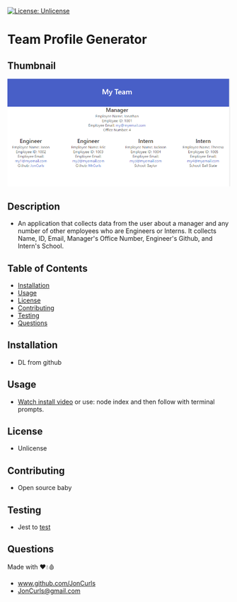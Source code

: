[![License: Unlicense](https://img.shields.io/badge/license-Unlicense-blue.svg)](http://unlicense.org/)

# **Team Profile Generator**

## **Thumbnail**

![ScreenShot](./assets/thumbnail.PNG)

## **Description**

- An application that collects data from the user about a manager and any number of other employees who are Engineers or Interns. It collects Name, ID, Email, Manager's Office Number, Engineer's Github, and Intern's School.

## **Table of Contents**

- [Installation](#installation)
- [Usage](#usage)
- [License](#license)
- [Contributing](#contributing)
- [Testing](#testing)
- [Questions](#questions)

## **Installation**

- DL from github

## **Usage**

- [Watch install video](./assets/demo_team_profilemp4.mp4) or use: node index and then follow with terminal prompts.

## **License**

- Unlicense

## **Contributing**

- Open source baby

## **Testing**

- Jest to [test](./assets/testing.mp4)

## **Questions**

Made with ❤️💧🩸

- www.github.com/JonCurls
- JonCurls@gmail.com
